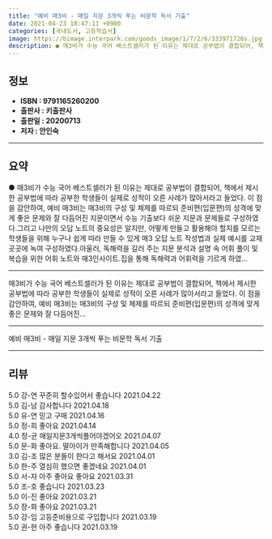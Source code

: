 ```yaml
---
title: "예비 매3비 - 매일 지문 3개씩 푸는 비문학 독서 기출"
date: 2021-04-23 18:47:11 +0900
categories: [국내도서, 고등학습서]
image: https://bimage.interpark.com/goods_image/1/7/2/6/333971726s.jpg
description: ● 매3비가 수능 국어 베스트셀러가 된 이유는 제대로 공부법이 결합되어, 책에서 제시한 공부법에 따라 공부한 학생들이 실제로 성적이 오른 사례가 많아서라고 들었다. 이 점을 감안하여, 예비 매3비는 매3비의 구성 및 체제를 따르되 준비편(입문편)의 성격에 맞게 좋은 문제와 잘 다듬어진
---
```


## **정보**

- **ISBN : 9791165260200**
- **출판사 : 키출판사**
- **출판일 : 20200713**
- **저자 : 안인숙**

------



## **요약**

●  매3비가 수능 국어 베스트셀러가 된 이유는 제대로 공부법이 결합되어, 책에서 제시한 공부법에 따라 공부한 학생들이 실제로 성적이 오른 사례가 많아서라고 들었다. 이 점을 감안하여, 예비 매3비는 매3비의 구성 및 체제를 따르되 준비편(입문편)의 성격에 맞게 좋은 문제와 잘 다듬어진 지문이면서 수능 기출보다 쉬운 지문과 문제들로 구성하였다.그리고 나만의 오답 노트의 중요성은 알지만, 어떻게 만들고 활용해야 할지를 모르는 학생들을 위해 누구나 쉽게 따라 만들 수 있게 매3 오답 노트 작성법과 실제 예시를 교재 곳곳에 녹여 구성하였다.아울러, 독해력을 길러 주는 지문 분석과 설명 속 어휘 풀이 및 복습을 위한 어휘 노트와 매3인사이트.집을 통해 독해력과 어휘력을 기르게 하였...

------

매3비가 수능 국어 베스트셀러가 된 이유는 제대로 공부법이 결합되어, 책에서 제시한 공부법에 따라 공부한 학생들이 실제로 성적이 오른 사례가 많아서라고 들었다. 이 점을 감안하여, 예비 매3비는 매3비의 구성 및 체제를 따르되 준비편(입문편)의 성격에 맞게 좋은 문제와 잘 다듬어진... 

------


예비 매3비 - 매일 지문 3개씩 푸는 비문학 독서 기출 

------


## **리뷰** 

5.0 강-연 꾸준히 할수있어서 좋습니다 2021.04.22 <br/>5.0 김-남 감사합니다 2021.04.18 <br/>5.0 유-연 믿고 구매 2021.04.16 <br/>5.0 정-희 좋아요 2021.04.14 <br/>4.0 정-균 매일지문3개씩풀어야겠어오 2021.04.07 <br/>5.0 문-화 좋아요. 딸아이가 만족해합니다 2021.04.05 <br/>3.0 김-조 많은 분들이 한다고 해서요 2021.04.01 <br/>5.0 한-주 열심히 했으면 좋겠네요 2021.04.01 <br/>5.0 서-자 아주 좋아요 좋아요  2021.03.31 <br/>5.0 조-호 좋습니다 2021.03.23 <br/>5.0 이-진 좋아요 2021.03.21 <br/>5.0 장-화 좋아요 2021.03.21 <br/>5.0 강-임 고등준비용으로 구입합니다 2021.03.19 <br/>5.0 권-현 아주 좋습니다 2021.03.19 <br/>